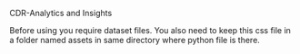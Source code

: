 CDR-Analytics and Insights

Before using you require dataset files.
You also need to keep this css file in a folder named assets in same directory where python file is there.
